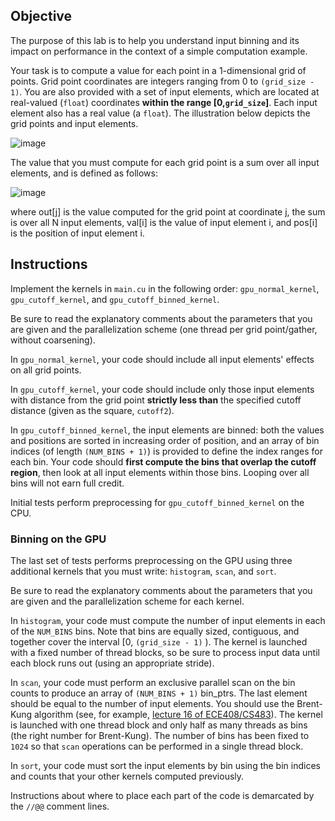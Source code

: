 ## Objective

The purpose of this lab is to help you understand input binning and its 
impact on performance in the context of a simple computation example. 

Your task is to compute a value for each point in a 1-dimensional grid
of points.  Grid point coordinates are integers ranging from 0 to 
`(grid_size - 1)`.  You are also provided with a set of input elements,
which are located at real-valued (`float`) coordinates **within the range 
[0,`grid_size`]**.  Each input element also has a real value (a `float`).
The illustration below depicts the grid points and input elements.

![image](assets/fig.png "thumbnail")

The value that you must compute for each grid point
is a sum over all input elements, and is defined as follows:

![image](assets/formula.png "thumbnail")

where out[j] is the value computed for the grid point at coordinate j,
the sum is over all N input elements, val[i] is the value of input
element i, and pos[i] is the position of input element i.

## Instructions

Implement the kernels in `main.cu` in the following order: `gpu_normal_kernel`,
`gpu_cutoff_kernel`, and `gpu_cutoff_binned_kernel`.

Be sure to read the explanatory comments about the parameters that you
are given and the parallelization scheme (one thread per grid point/gather, 
without coarsening).

In `gpu_normal_kernel`, your code should include all input elements' effects
on all grid points.

In `gpu_cutoff_kernel`, your code should include only those input elements
with distance from the grid point **strictly less than** the specified 
cutoff distance (given as the square, `cutoff2`). 

In `gpu_cutoff_binned_kernel`, the input elements are binned: both the
values and positions are sorted in increasing order of position, and
an array of bin indices (of length `(NUM_BINS + 1)`) is provided to
define the index ranges for each bin.  Your code should **first compute the
bins that overlap the cutoff region**, then look at all input elements within
those bins.  Looping over all bins will not earn full credit.

Initial tests perform preprocessing for `gpu_cutoff_binned_kernel` 
on the CPU.

### Binning on the GPU

The last set of tests performs preprocessing on the GPU using three
additional kernels that you must write: `histogram`, `scan`, and `sort`.

Be sure to read the explanatory comments about the parameters that you
are given and the parallelization scheme for each kernel.

In `histogram`, your code must compute the number of input elements in each of 
the `NUM_BINS` bins.  Note that bins are equally sized, contiguous, 
and together cover the interval [0, `(grid_size - 1)` ).
The kernel is launched with a fixed number of thread blocks, so be sure
to process input data until each block runs out (using an appropriate
stride).

In `scan`, your code must perform an exclusive parallel scan on the
bin counts to produce an array of `(NUM_BINS + 1)` bin_ptrs.  The
last element should be equal to the number of input elements.  You should use
the Brent-Kung algorithm (see, for example, [lecture 16 of ECE408/CS483](http://lumetta.web.engr.illinois.edu/408-S20/slide-copies/ece408-lecture16-S20.pdf)).
The kernel is launched with one thread block and only half as many 
threads as bins (the right number for Brent-Kung).
The number of bins has been fixed to `1024` so that `scan` operations can be performed in a single thread block.

In `sort`, your code must sort the input elements by bin using the 
bin indices and counts that your other kernels computed previously.

Instructions about where to place each part of the code is
demarcated by the `//@@` comment lines.

